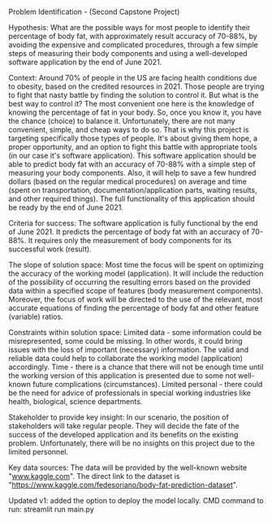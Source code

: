 Problem Identification - (Second Capstone Project)

Hypothesis:
	What are the possible ways for most people to identify their percentage of body fat, with approximately result accuracy of 70-88%, by avoiding the expensive and complicated procedures, through a few simple steps of measuring their body components and using a well-developed software application by the end of June 2021.

Context:
	Around 70% of people in the US are facing health conditions due to obesity, based on the credited resources in 2021. Those people are trying to fight that nasty battle by finding the solution to control it. But what is the best way to control it? The most convenient one here is the knowledge of knowing the percentage of fat in your body. So, once you know it, you have the chance (choice) to balance it. Unfortunately, there are not many convenient, simple, and cheap ways to do so. That is why this project is targeting specifically those types of people. It's about giving them hope, a proper opportunity, and an option to fight this battle with appropriate tools (in our case it's software application). This software application should be able to predict body fat with an accuracy of 70-88%  with a simple step of measuring your body components. Also, it will help to save a few hundred dollars (based on the regular medical procedures) on average and time (spent on transportation, documentation/application parts, waiting results, and other required things). The full functionality of this application should be ready by the end of June 2021.

Criteria for success:
	The software application is fully functional by the end of June 2021. It predicts the percentage of body fat with an accuracy of 70-88%. It requires only the measurement of body components for its successful work (result).

The slope of solution space:
	Most time the focus will be spent on optimizing the accuracy of the working model (application). It will include the reduction of the possibility of occurring the resulting errors based on the provided data within a specified scope of features (body measurement components). Moreover, the focus of work will be directed to the use of the relevant, most accurate equations of finding the percentage of body fat and other feature (variable) ratios.

Constraints within solution space:
	Limited data - some information could be misrepresented, some could be missing. In other words, it could bring issues with the loss of important (necessary) information. The valid and reliable data could help to collaborate the working model (application) accordingly.
	Time - there is a chance that there will not be enough time until the working version of this application is presented due to some not well-known future complications (circumstances). 
	Limited personal - there could be the need for advice of professionals in special working industries like health, biological, science departments.

Stakeholder to provide key insight:
	In our scenario, the position of stakeholders will take regular people. They will decide the fate of the success of the developed application and its benefits on the existing problem. Unfortunately, there will be no insights on this project due to the limited personnel.

Key data sources:
	The data will be provided by the well-known website "www.kaggle.com". The direct link to the dataset is "https://www.kaggle.com/fedesoriano/body-fat-prediction-dataset".

Updated v1: added the option to deploy the model locally.
	CMD command to run: streamlit run main.py
